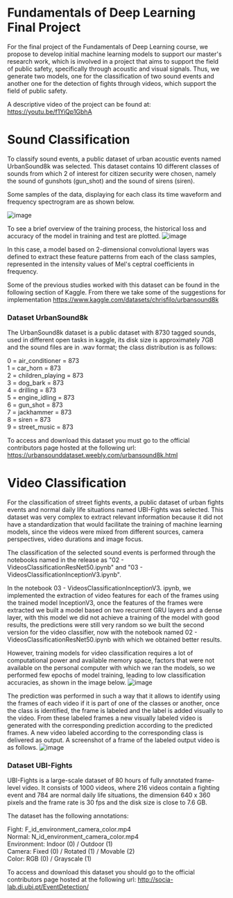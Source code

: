 # Fundamentals of Deep Learning Final Project

For the final project of the Fundamentals of Deep Learning course, we propose to develop initial machine learning models to support our master's research work, which is involved in a project that aims to support the field of public safety, specifically through acoustic and visual signals.
Thus, we generate two models, one for the classification of two sound events and another one for the detection of fights through videos, which support the field of public safety.

A descriptive video of the project can be found at: https://youtu.be/f1YiQp1GbhA

# Sound Classification

To classify sound events, a public dataset of urban acoustic events named UrbanSound8k was selected. This dataset contains 10 different classes of sounds from which 2 of interest for citizen security were chosen, namely the sound of gunshots (gun_shot) and the sound of sirens (siren).

Some samples of the data, displaying for each class its time waveform and frequency spectrogram are as shown below.

![image](https://user-images.githubusercontent.com/36963665/172217337-24b7c4c6-7538-4f83-9602-c7c4eb0c4fed.png)


To see a brief overview of the training process, the historical loss and accuracy of the model in training and test are plotted.
![image](https://user-images.githubusercontent.com/36963665/172218262-0dae9d4f-68a7-44b9-b35c-5be5eaa8e095.png)

In this case, a model based on 2-dimensional convolutional layers was defined to extract these feature patterns from each of the class samples, represented in the intensity values of Mel's ceptral coefficients in frequency. 

Some of the previous studies worked with this dataset can be found in the following section of Kaggle. From there we take some of the suggestions for implementation
https://www.kaggle.com/datasets/chrisfilo/urbansound8k


### Dataset UrbanSound8k

The UrbanSound8k dataset is a public dataset with 8730 tagged sounds, used in different open tasks in kaggle, its disk size is approximately 7GB and the sound files are in .wav format; the class distribution is as follows:

0 = air_conditioner = 873<br>
1 = car_horn = 873<br>
2 = children_playing = 873<br>
3 = dog_bark = 873<br>
4 = drilling = 873<br>
5 = engine_idling = 873<br>
6 = gun_shot = 873<br>
7 = jackhammer = 873<br>
8 = siren = 873<br>
9 = street_music = 873<br>

To access and download this dataset you must go to the official contributors page hosted at the following url:
https://urbansounddataset.weebly.com/urbansound8k.html


# Video Classification

For the classification of street fights events, a public dataset of urban fights events and normal daily life situations named UBI-Fights was selected. This dataset was very complex to extract relevant information because it did not have a standardization that would facilitate the training of machine learning models, since the videos were mixed from different sources, camera perspectives, video durations and image focus.  

The classification of the selected sound events is performed through the notebooks named in the release as 
"02 - VideosClassificationResNet50.ipynb" and  "03 - VideosClassificationInceptionV3.ipynb". 

In the notebook 03 - VideosClassificationInceptionV3. ipynb, we implemented the extraction of video features for each of the frames using the trained model InceptionV3, once the features of the frames were extracted we built a model based on two recurrent GRU layers and a dense layer, with this model we did not achieve a training of the model with good results, the predictions were still very random so we built the second version for the video classifier, now with the notebook named 02 - VideosClassificationResNet50.ipynb with which we obtained better results.

However, training models for video classification requires a lot of computational power and available memory space, factors that were not available on the personal computer with which we ran the models, so we performed few epochs of model training, leading to low classification accuracies, as shown in the image below.
![image](https://user-images.githubusercontent.com/36963665/172986024-92b468c7-d91f-4a02-8963-3f93a9f012c5.png)


The prediction was performed in such a way that it allows to identify using the frames of each video if it is part of one of the classes or another, once the class is identified, the frame is labeled and the label is added visually to the video. From these labeled frames a new visually labeled video is generated with the corresponding prediction according to the predicted frames.  A new video labeled according to the corresponding class is delivered as output. A screenshot of a frame of the labeled output video is as follows.
![image](https://user-images.githubusercontent.com/36963665/172986087-9c8866aa-b63f-41d9-a31d-b0398ff123ba.png)



### Dataset UBI-Fights

UBI-Fights is a large-scale dataset of 80 hours of fully annotated frame-level video. It consists of 1000 videos, where 216 videos contain a fighting event and 784 are normal daily life situations, the dimension 640 x 360 pixels and the frame rate is 30 fps and the disk size is close to 7.6 GB.  

The dataset has the following annotations:  

Fight: F_id_environment_camera_color.mp4<br> 
Normal: N_id_environment_camera_color.mp4<br>
Environment: Indoor (0) / Outdoor (1)<br> 
Camera: Fixed (0) / Rotated (1) / Movable (2)<br> 
Color: RGB (0) / Grayscale (1)<br> 

To access and download this dataset you should go to the official contributors page hosted at the following url: 
http://socia-lab.di.ubi.pt/EventDetection/ 


